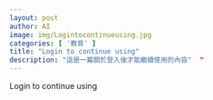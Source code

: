 ```yaml
---
layout: post
author: AI
image: img/Logintocontinueusing.jpg
categories: [ '教育' ]
title: "Login to continue using"  
description: "這是一篇關於登入後才能繼續使用的內容"  "
---
```

Login to continue using